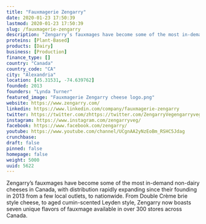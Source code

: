 ```yaml
---
title: "Fauxmagerie Zengarry"
date: 2020-01-23 17:50:39
lastmod: 2020-01-23 17:50:39
slug: /fauxmagerie-zengarry
description: "Zengarry’s fauxmages have become some of the most in-demand non-dairy cheeses in Canada, with distribution rapidly expanding since their founding in 2013 from a few local outlets, to nationwide. From Double Crème brie style cheese, to aged cumin-scented Leyden style, Zengarry now boasts seven unique flavors of fauxmage available in over 300 stores across Canada."
proteins: [Plant-Based]
products: [Dairy]
business: [Production]
finance_type: []
country: "Canada"
country_code: "CA"
city: "Alexandria"
location: [45.31531, -74.639762]
founded: 2013
founders: "Lynda Turner"
featured_image: "Fauxmagerie Zengarry cheese logo.png"
website: https://www.zengarry.com/
linkedin: https://www.linkedin.com/company/fauxmagerie-zengarry
twitter: https://twitter.com/zhttps://twitter.com/ZengarryVegengarryveg?lang=en
instagram: https://www.instagram.com/zengarryveg/
facebook: https://www.facebook.com/zengarry/
youtube: https://www.youtube.com/channel/UCgnAA2yNzEoBm_RSHC5Jdag
crunchbase: 
draft: false
pinned: false
homepage: false
weight: 5000
uuid: 5622
---
```

Zengarry’s fauxmages have become some of the most in-demand non-dairy cheeses in Canada, with distribution rapidly expanding since their founding in 2013 from a few local outlets, to nationwide. From Double Crème brie style cheese, to aged cumin-scented Leyden style, Zengarry now boasts seven unique flavors of fauxmage available in over 300 stores across Canada.
